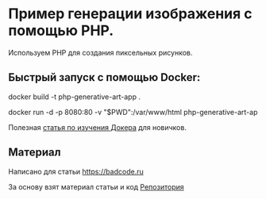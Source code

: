 # Пример генерации изображения с помощью PHP.

Используем PHP для создания пиксельных рисунков.

## Быстрый запуск с помощью Docker:

docker build -t php-generative-art-app .

docker run -d -p 8080:80 -v "$PWD":/var/www/html php-generative-art-ap

Полезная [статья по изучения Докера](https://badcode.ru/docker-tutorial-dlia-novichkov-rassmatrivaiem-docker-tak-iesli-by-on-byl-ighrovoi-pristavkoi/) для новичков.

## Материал
Написано для статьи https://badcode.ru

За основу взят материал статьи и код [Репозитория](https://github.com/BinaryMoon/php-generative-art/tree/main/image-stacks)
    
